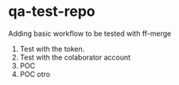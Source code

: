 # qa-test-repo

Adding basic workflow to be tested with ff-merge

1. Test with the token.
2. Test with the colaborator account
3. POC
4. POC otro